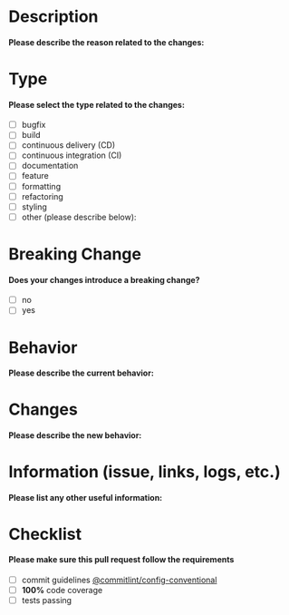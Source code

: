 # Description

#### Please describe the reason related to the changes:

# Type

#### Please select the type related to the changes:

- [ ] bugfix
- [ ] build
- [ ] continuous delivery (CD)
- [ ] continuous integration (CI)
- [ ] documentation
- [ ] feature
- [ ] formatting
- [ ] refactoring
- [ ] styling
- [ ] other (please describe below):

# Breaking Change

#### Does your changes introduce a breaking change?

- [ ] no
- [ ] yes

# Behavior

#### Please describe the current behavior:

# Changes

#### Please describe the new behavior:

# Information (issue, links, logs, etc.)

#### Please list any other useful information:

# Checklist

#### Please make sure this pull request follow the requirements

- [ ] commit guidelines [@commitlint/config-conventional](https://www.conventionalcommits.org/en/v1.0.0/#specification)
- [ ] **100%** code coverage
- [ ] tests passing

